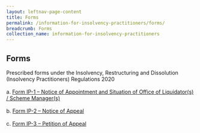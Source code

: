 ```yaml
---
layout: leftnav-page-content
title: Forms
permalink: /information-for-insolvency-practitioners/forms/
breadcrumb: Forms
collection_name: information-for-insolvency-practitioners
---
```


**Forms**<br>
---
Prescribed forms under the Insolvency, Restructuring and Dissolution (Insolvency Practitioners) Regulations 2020
<br><br>
a. <a href="/files/Form IP-1 - Notice of Appointment and Situation of Office of Liquidator(s). Scheme Manager(s).docx" target="_blank">Form IP-1 – Notice of Appointment and Situation of Office of Liquidator(s) / Scheme Manager(s)</a>
<br><br>
b. <a href="/files/Form IP-2 – Notice of Appeal.docx" target="_blank">Form IP-2 – Notice of Appeal</a>
<br><br>
c. <a href="/files/Form IP-3 - Petition of Appeal.docx" target="_blank">Form IP-3 – Petition of Appeal</a>
<br>

